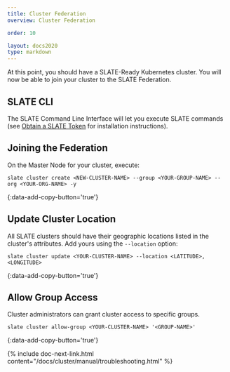 ```yaml
---
title: Cluster Federation
overview: Cluster Federation

order: 10  

layout: docs2020
type: markdown
---
```


At this point, you should have a SLATE-Ready Kubernetes cluster. You will now be able to join your cluster to the SLATE Federation.

## SLATE CLI

The SLATE Command Line Interface will let you execute SLATE commands (see [Obtain a SLATE Token](/docs/cluster/manual/slate-token.html) for installation instructions).

## Joining the Federation

On the Master Node for your cluster, execute:

```shell
slate cluster create <NEW-CLUSTER-NAME> --group <YOUR-GROUP-NAME> --org <YOUR-ORG-NAME> -y
```
{:data-add-copy-button='true'}

## Update Cluster Location

All SLATE clusters should have their geographic locations listed in the cluster's attributes. Add yours using the `--location` option:

```shell
slate cluster update <YOUR-CLUSTER-NAME> --location <LATITUDE>,<LONGITUDE>
```
{:data-add-copy-button='true'}

## Allow Group Access

Cluster administrators can grant cluster access to specific groups.

```shell
slate cluster allow-group <YOUR-CLUSTER-NAME> '<GROUP-NAME>'
```
{:data-add-copy-button='true'}

{% include doc-next-link.html content="/docs/cluster/manual/troubleshooting.html" %}